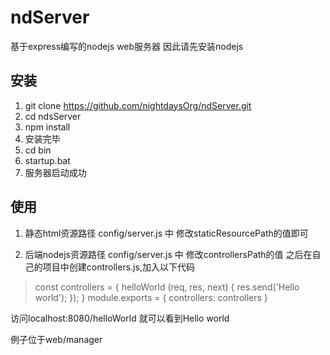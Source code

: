 # ndServer #
基于express编写的nodejs web服务器
因此请先安装nodejs

## 安装 ##
1. git clone https://github.com/nightdaysOrg/ndServer.git
2. cd ndsServer
3. npm install
4. 安装完毕
5. cd bin
6. startup.bat
7. 服务器启动成功

## 使用 ##
1. 静态html资源路径
config/server.js 中
修改staticResourcePath的值即可
 
2. 后端nodejs资源路径
config/server.js 中
修改controllersPath的值
之后在自己的项目中创建controllers.js,加入以下代码


>const controllers =  {
>     helloWorld (req, res, next) {
>        res.send('Hello world');
>    });
>}
>module.exports = {
>    controllers: controllers
>}
>
访问localhost:8080/helloWorld 就可以看到Hello world


例子位于web/manager
